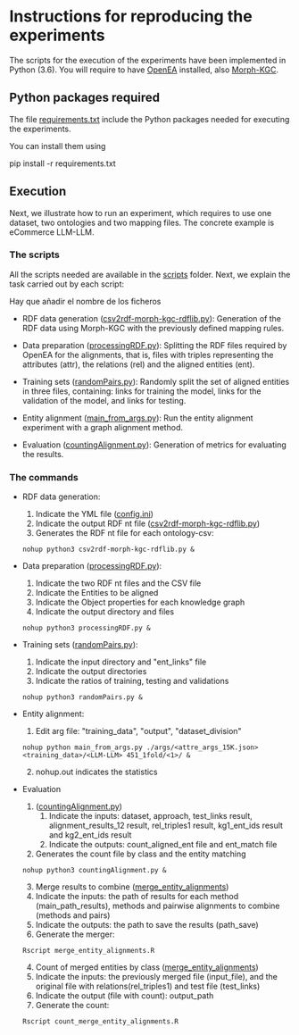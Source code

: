 # Instructions for reproducing the experiments

The scripts for the execution of the experiments have been implemented in Python (3.6). You will require to have [OpenEA](https://github.com/nju-websoft/OpenEA) installed, also [Morph-KGC](https://github.com/morph-kgc/morph-kgc).

## Python packages required
The file [requirements.txt](./requirements.txt) include the Python packages needed for executing the experiments.

You can install them using  

pip install -r requirements.txt

## Execution

Next, we illustrate how to run an experiment, which requires to use one dataset, two ontologies and two mapping files. The concrete example is eCommerce LLM-LLM.

### The scripts
All the scripts needed are available in the [scripts](./) folder. Next, we explain the task carried out by each script:

Hay que añadir el nombre de los ficheros

* RDF data generation ([csv2rdf-morph-kgc-rdflib.py](./csv2rdf-morph-kgc-rdflib.py)): Generation of the RDF data using Morph-KGC with the previously defined mapping rules.

* Data preparation ([processingRDF.py](processingRDF.py)): Splitting the RDF files required by OpenEA for the alignments, that is, files with triples representing the attributes (attr), the relations (rel) and the aligned entities (ent).

* Training sets ([randomPairs.py](randomPairs.py)): Randomly split the set of aligned entities in three files, containing: links for training the model, links for the validation of the model, and links for testing.

* Entity alignment ([main_from_args.py](https://github.com/nju-websoft/OpenEA/blob/master/run/main_from_args.py)): Run the entity alignment experiment with a graph alignment method.

* Evaluation ([countingAlignment.py](countingAlignment.py)): Generation of metrics for evaluating the results.


### The commands

* RDF data generation:
  1. Indicate the YML file ([config.ini](./config.ini))
  2. Indicate the output RDF nt file ([csv2rdf-morph-kgc-rdflib.py](./csv2rdf-morph-kgc-rdflib.py))
	3. Generates the RDF nt file for each ontology-csv:
  ```
  nohup python3 csv2rdf-morph-kgc-rdflib.py &
  ```

* Data preparation ([processingRDF.py](processingRDF.py)):
  1. Indicate the two RDF nt files and the CSV file
	2. Indicate the Entities to be aligned
	3. Indicate the Object properties for each knowledge graph
	4. Indicate the output directory and files
  ```
  nohup python3 processingRDF.py &
  ```

* Training sets ([randomPairs.py](randomPairs.py)):
  1. Indicate the input directory and "ent_links" file
	2. Indicate the output directories
	3. Indicate the ratios of training, testing and validations
  ```
  nohup python3 randomPairs.py &
  ```

* Entity alignment:
  1. Edit arg file: "training_data", "output", "dataset_division"
  ```
  nohup python main_from_args.py ./args/<attre_args_15K.json> <training_data>/<LLM-LLM> 451_1fold/<1>/ &
  ```
  2. nohup.out indicates the statistics
 
* Evaluation
  1. ([countingAlignment.py](countingAlignment.py))	
		1. Indicate the inputs: dataset, approach, test_links result, alignment_results_12 result, rel_triples1 result, kg1_ent_ids result and kg2_ent_ids result
		2. Indicate the outputs: count_aligned_ent file and ent_match file
	2. Generates the count file by class and the entity matching
    ```
    nohup python3 countingAlignment.py &
    ```
  3. Merge results to combine ([merge_entity_alignments](./merge_entity_alignments.R))
    1. Indicate the inputs: the path of results for each method (main_path_results), methods and pairwise alignments to combine (methods and pairs)
    2. Indicate the outputs: the path to save the results (path_save)
    2. Generate the merger:
    ```
    Rscript merge_entity_alignments.R
    ```
  4. Count of merged entities by class ([merge_entity_alignments](./merge_entity_alignments.R))
    1. Indicate the inputs: the previously merged file (input_file), and the original file with relations(rel_triples1) and test file (test_links)
    2. Indicate the output (file with count): output_path
    3. Generate the count:
    ```
    Rscript count_merge_entity_alignments.R
    ```
    
